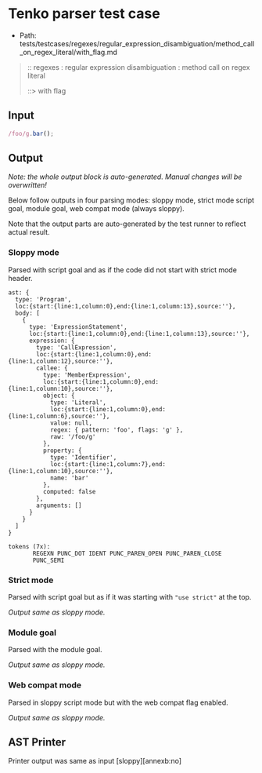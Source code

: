 # Tenko parser test case

- Path: tests/testcases/regexes/regular_expression_disambiguation/method_call_on_regex_literal/with_flag.md

> :: regexes : regular expression disambiguation : method call on regex literal
>
> ::> with flag

## Input

`````js
/foo/g.bar();
`````

## Output

_Note: the whole output block is auto-generated. Manual changes will be overwritten!_

Below follow outputs in four parsing modes: sloppy mode, strict mode script goal, module goal, web compat mode (always sloppy).

Note that the output parts are auto-generated by the test runner to reflect actual result.

### Sloppy mode

Parsed with script goal and as if the code did not start with strict mode header.

`````
ast: {
  type: 'Program',
  loc:{start:{line:1,column:0},end:{line:1,column:13},source:''},
  body: [
    {
      type: 'ExpressionStatement',
      loc:{start:{line:1,column:0},end:{line:1,column:13},source:''},
      expression: {
        type: 'CallExpression',
        loc:{start:{line:1,column:0},end:{line:1,column:12},source:''},
        callee: {
          type: 'MemberExpression',
          loc:{start:{line:1,column:0},end:{line:1,column:10},source:''},
          object: {
            type: 'Literal',
            loc:{start:{line:1,column:0},end:{line:1,column:6},source:''},
            value: null,
            regex: { pattern: 'foo', flags: 'g' },
            raw: '/foo/g'
          },
          property: {
            type: 'Identifier',
            loc:{start:{line:1,column:7},end:{line:1,column:10},source:''},
            name: 'bar'
          },
          computed: false
        },
        arguments: []
      }
    }
  ]
}

tokens (7x):
       REGEXN PUNC_DOT IDENT PUNC_PAREN_OPEN PUNC_PAREN_CLOSE
       PUNC_SEMI
`````

### Strict mode

Parsed with script goal but as if it was starting with `"use strict"` at the top.

_Output same as sloppy mode._

### Module goal

Parsed with the module goal.

_Output same as sloppy mode._

### Web compat mode

Parsed in sloppy script mode but with the web compat flag enabled.

_Output same as sloppy mode._

## AST Printer

Printer output was same as input [sloppy][annexb:no]
